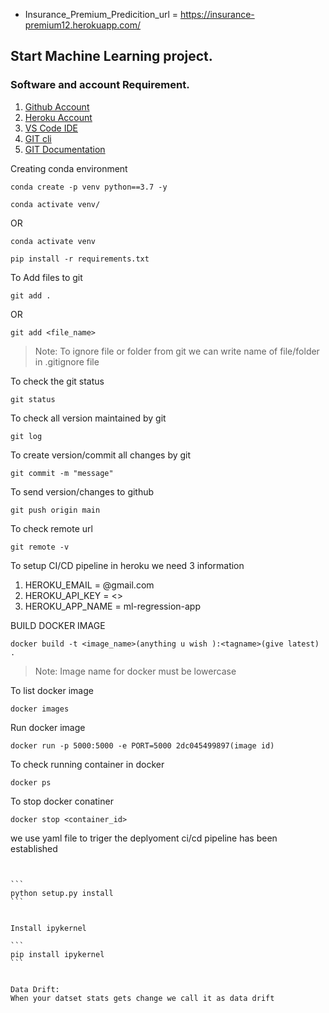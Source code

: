 - Insurance_Premium_Predicition_url = https://insurance-premium12.herokuapp.com/

## Start Machine Learning project.

### Software and account Requirement.

1. [Github Account](https://github.com)
2. [Heroku Account](https://dashboard.heroku.com/login)
3. [VS Code IDE](https://code.visualstudio.com/download)
4. [GIT cli](https://git-scm.com/downloads)
5. [GIT Documentation](https://git-scm.com/docs/gittutorial)



Creating conda environment
```
conda create -p venv python==3.7 -y

```

```
conda activate venv/
```
OR 
```
conda activate venv
```

```
pip install -r requirements.txt
```

To Add files to git
```
git add .
```

OR
```
git add <file_name>
```

> Note: To ignore file or folder from git we can write name of file/folder in .gitignore file

To check the git status 
```
git status
```
To check all version maintained by git
```
git log
```

To create version/commit all changes by git
```
git commit -m "message"
```

To send version/changes to github
```
git push origin main
```

To check remote url 
```
git remote -v
```

To setup CI/CD pipeline in heroku we need 3 information
1. HEROKU_EMAIL = @gmail.com
2. HEROKU_API_KEY = <>
3. HEROKU_APP_NAME = ml-regression-app

BUILD DOCKER IMAGE
```
docker build -t <image_name>(anything u wish ):<tagname>(give latest) .
```
> Note: Image name for docker must be lowercase


To list docker image
```
docker images
```

Run docker image
```
docker run -p 5000:5000 -e PORT=5000 2dc045499897(image id)
```

To check running container in docker
```
docker ps
```

To stop docker conatiner
```
docker stop <container_id>
```
we use yaml file to triger the deplyoment 
ci/cd pipeline has been established
````


```
python setup.py install
```


Install ipykernel

```
pip install ipykernel
```


Data Drift:
When your datset stats gets change we call it as data drift